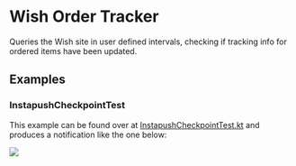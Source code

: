 # Wish Order Tracker

Queries the Wish site in user defined intervals, checking if tracking info for ordered items have been updated.

## Examples

### InstapushCheckpointTest

This example can be found over at [InstapushCheckpointTest.kt](https://github.com/UniquePassive/wish-order-tracker/blob/master/src/test/kotlin/com/wishordertracker/test/InstapushCheckpointTest.kt) and produces a notification like the one below:

![](https://i.imgur.com/oQ3bclV.png)
